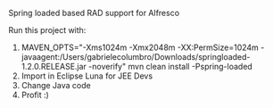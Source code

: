 Spring loaded based RAD support for Alfresco

Run this project with:

1. MAVEN_OPTS="-Xms1024m -Xmx2048m -XX:PermSize=1024m -javaagent:/Users/gabrielecolumbro/Downloads/springloaded-1.2.0.RELEASE.jar -noverify" mvn clean install -Pspring-loaded
2. Import in Eclipse Luna for JEE Devs
3. Change Java code
4. Profit :)

